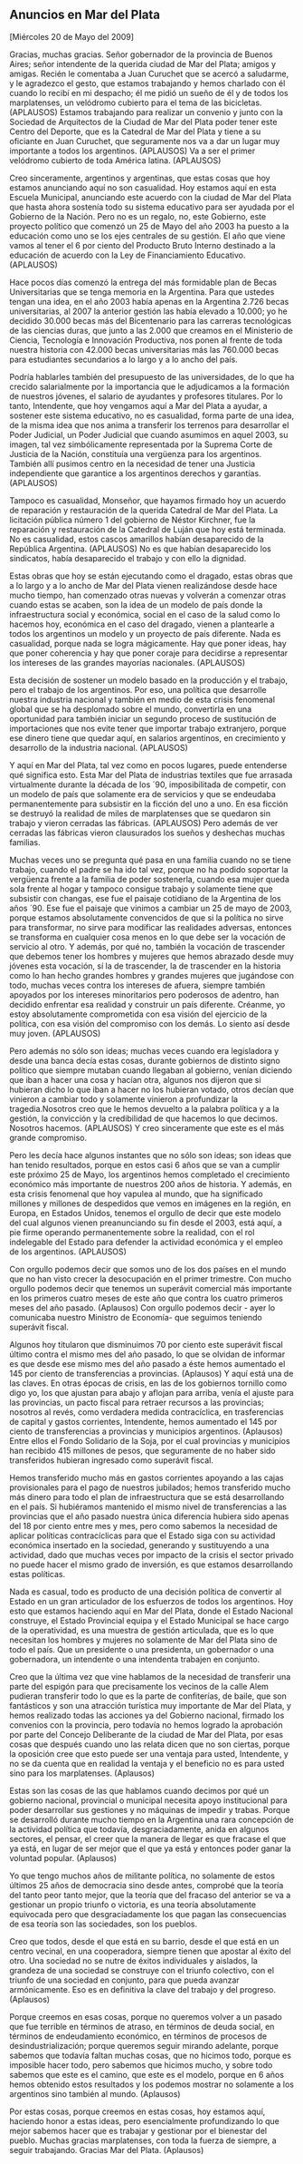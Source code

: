 Anuncios en Mar del Plata
-------------------------

[Miércoles 20 de Mayo del 2009]

Gracias, muchas gracias. Señor gobernador de la provincia de Buenos
Aires; señor intendente de la querida ciudad de Mar del Plata; amigos y
amigas. Recién le comentaba a Juan Curuchet que se acercó a saludarme, y
le agradezco el gesto, que estamos trabajando y hemos charlado con él
cuando lo recibí en mi despacho; él me pidió un sueño de él y de todos
los marplatenses, un velódromo cubierto para el tema de las bicicletas.
(APLAUSOS) Estamos trabajando para realizar un convenio y junto con la
Sociedad de Arquitectos de la Ciudad de Mar del Plata poder tener este
Centro del Deporte, que es la Catedral de Mar del Plata y tiene a su
oficiante en Juan Curuchet, que seguramente nos va a dar un lugar muy
importante a todos los argentinos. (APLAUSOS) Va a ser el primer
velódromo cubierto de toda América latina. (APLAUSOS)

Creo sinceramente, argentinos y argentinas, que estas cosas que hoy
estamos anunciando aquí no son casualidad. Hoy estamos aquí en esta
Escuela Municipal, anunciando este acuerdo con la ciudad de Mar del
Plata que hasta ahora sostenía todo su sistema educativo para ser
ayudada por el Gobierno de la Nación. Pero no es un regalo, no, este
Gobierno, este proyecto político que comenzó un 25 de Mayo del año 2003
ha puesto a la educación como uno se los ejes centrales de su gestión.
El año que viene vamos al tener el 6 por ciento del Producto Bruto
Interno destinado a la educación de acuerdo con la Ley de Financiamiento
Educativo. (APLAUSOS)

Hace pocos días comenzó la entrega del más formidable plan de Becas
Universitarias que se tenga memoria en la Argentina. Para que ustedes
tengan una idea, en el año 2003 había apenas en la Argentina 2.726 becas
universitarias, al 2007 la anterior gestión las había elevado a 10.000;
yo he decidido 30.000 becas más del Bicentenario para las carreras
tecnológicas de las ciencias duras, que junto a las 2.000 que creamos en
el Ministerio de Ciencia, Tecnología e Innovación Productiva, nos ponen
al frente de toda nuestra historia con 42.000 becas universitarias más
las 760.000 becas para estudiantes secundarios a lo largo y a lo ancho
del país.

Podría hablarles también del presupuesto de las universidades, de lo que
ha crecido salarialmente por la importancia que le adjudicamos a la
formación de nuestros jóvenes, el salario de ayudantes y profesores
titulares. Por lo tanto, Intendente, que hoy vengamos aquí a Mar del
Plata a ayudar, a sostener este sistema educativo, no es casualidad,
forma parte de una idea, de la misma idea que nos anima a transferir los
terrenos para desarrollar el Poder Judicial, un Poder Judicial que
cuando asumimos en aquel 2003, su imagen, tal vez simbólicamente
representada por la Suprema Corte de Justicia de la Nación, constituía
una vergüenza para los argentinos. También allí pusimos centro en la
necesidad de tener una Justicia independiente que garantice a los
argentinos derechos y garantías. (APLAUSOS)

Tampoco es casualidad, Monseñor, que hayamos firmado hoy un acuerdo de
reparación y restauración de la querida Catedral de Mar del Plata. La
licitación pública número 1 del gobierno de Néstor Kirchner, fue la
reparación y restauración de la Catedral de Luján que hoy está
terminada. No es casualidad, estos cascos amarillos habían desaparecido
de la República Argentina. (APLAUSOS) No es que habían desaparecido los
sindicatos, había desaparecido el trabajo y con ello la dignidad.

Estas obras que hoy se están ejecutando como el dragado, estas obras que
a lo largo y a lo ancho de Mar del Plata vienen realizándose desde hace
mucho tiempo, han comenzado otras nuevas y volverán a comenzar otras
cuando estas se acaben, son la idea de un modelo de país donde la
infraestructura social y económica, social en el caso de la salud como
lo hacemos hoy, económica en el caso del dragado, vienen a plantearle a
todos los argentinos un modelo y un proyecto de país diferente. Nada es
casualidad, porque nada se logra mágicamente. Hay que poner ideas, hay
que poner coherencia y hay que poner coraje para decidirse a representar
los intereses de las grandes mayorías nacionales. (APLAUSOS)

Esta decisión de sostener un modelo basado en la producción y el
trabajo, pero el trabajo de los argentinos. Por eso, una política que
desarrolle nuestra industria nacional y también en medio de esta crisis
fenomenal global que se ha desplomado sobre el mundo, convertirla en una
oportunidad para también iniciar un segundo proceso de sustitución de
importaciones que nos evite tener que importar trabajo extranjero,
porque ese dinero tiene que quedar aquí, en salarios argentinos, en
crecimiento y desarrollo de la industria nacional. (APLAUSOS)

Y aquí en Mar del Plata, tal vez como en pocos lugares, puede entenderse
qué significa esto. Esta Mar del Plata de industrias textiles que fue
arrasada virtualmente durante la década de los ´90, imposibilitada de
competir, con un modelo de país que solamente era de servicios y que se
endeudaba permanentemente para subsistir en la ficción del uno a uno. En
esa ficción se destruyó la realidad de miles de marplatenses que se
quedaron sin trabajo y vieron cerradas las fábricas. (APLAUSOS) Pero
además de ver cerradas las fábricas vieron clausurados los sueños y
deshechas muchas familias.

Muchas veces uno se pregunta qué pasa en una familia cuando no se tiene
trabajo, cuando el padre se ha ido tal vez, porque no ha podido soportar
la vergüenza frente a la familia de poder sostenerla, cuando esa mujer
queda sola frente al hogar y tampoco consigue trabajo y solamente tiene
que subsistir con changas, ese fue el paisaje cotidiano de la Argentina
de los años ´90. Ese fue el paisaje que vinimos a cambiar un 25 de mayo
de 2003, porque estamos absolutamente convencidos de que si la política
no sirve para transformar, no sirve para modificar las realidades
adversas, entonces se transforma en cualquier cosa menos en lo que debe
ser la vocación de servicio al otro. Y además, por qué no, también la
vocación de trascender que debemos tener los hombres y mujeres que hemos
abrazado desde muy jóvenes esta vocación, sí la de trascender, la de
trascender en la historia como lo han hecho grandes hombres y grandes
mujeres que jugándose con todo, muchas veces contra los intereses de
afuera, siempre también apoyados por los intereses minoritarios pero
poderosos de adentro, han decidido enfrentar esa realidad y construir un
país diferente. Créanme, yo estoy absolutamente comprometida con esa
visión del ejercicio de la política, con esa visión del compromiso con
los demás. Lo siento así desde muy joven. (APLAUSOS)

Pero además no sólo son ideas; muchas veces cuando era legisladora y
desde una banca decía estas cosas, durante gobiernos de distinto signo
político que siempre mutaban cuando llegaban al gobierno, venían
diciendo que iban a hacer una cosa y hacían otra, algunos nos dijeron
que si hubieran dicho lo que iban a hacer no los hubieran votado, otros
decían que vinieron a cambiar todo y solamente vinieron a profundizar la
tragedia.Nosotros creo que le hemos devuelto a la palabra política y a
la gestión, la convicción y la credibilidad de que hacemos lo que
decimos. Nosotros hacemos. (APLAUSOS) Y creo sinceramente que este es el
más grande compromiso.

Pero les decía hace algunos instantes que no sólo son ideas; son ideas
que han tenido resultados, porque en estos casi 6 años que se van a
cumplir este próximo 25 de Mayo, los argentinos hemos completado el
crecimiento económico más importante de nuestros 200 años de historia. Y
además, en esta crisis fenomenal que hoy vapulea al mundo, que ha
significado millones y millones de despedidos que vemos en imágenes en
la región, en Europa, en Estados Unidos, tenemos el orgullo de decir que
este modelo del cual algunos vienen preanunciando su fin desde el 2003,
está aquí, a pie firme operando permanentemente sobre la realidad, con
el rol indelegable del Estado para defender la actividad económica y el
empleo de los argentinos. (APLAUSOS)

Con orgullo podemos decir que somos uno de los dos países en el mundo
que no han visto crecer la desocupación en el primer trimestre. Con
mucho orgullo podemos decir que tenemos un superávit comercial más
importante en los primeros cuatro meses de este año que contra los
cuatro primeros meses del año pasado. (Aplausos) Con orgullo podemos
decir - ayer lo comunicaba nuestro Ministro de Economía- que seguimos
teniendo superávit fiscal.

Algunos hoy titularon que disminuimos 70 por ciento este superávit
fiscal último contra el mismo mes del año pasado, lo que se olvidan de
informar es que desde ese mismo mes del año pasado a éste hemos
aumentado el 145 por ciento de transferencias a provincias. (Aplausos) Y
aquí está una de las claves. En otras épocas de crisis, en las de los
gobiernos tornillo como digo yo, los que ajustan para abajo y aflojan
para arriba, venía el ajuste para las provincias, un pacto fiscal para
retraer recursos a las provincias; nosotros al revés, como verdadera
medida contracíclica, en trasferencias de capital y gastos corrientes,
Intendente, hemos aumentado el 145 por ciento de transferencias a
provincias y municipios argentinos. (Aplausos) Entre ellos el Fondo
Solidario de la Soja, por el cual provincias y municipios han recibido
415 millones de pesos, que seguramente de no haber sido transferidos
hubieran ingresado como superávit fiscal.

Hemos transferido mucho más en gastos corrientes apoyando a las cajas
provisionales para el pago de nuestros jubilados; hemos transferido
mucho más dinero para todo el plan de infraestructura que se está
desarrollando en el país. Si hubiéramos mantenido el mismo nivel de
transferencias a las provincias que el año pasado nuestra única
diferencia hubiera sido apenas del 18 por ciento entre mes y mes, pero
como sabemos la necesidad de aplicar políticas contracíclicas para que
el Estado siga con su actividad económica insertado en la sociedad,
generando y sustituyendo a una actividad, dado que muchas veces por
impacto de la crisis el sector privado no puede hacer el mismo grado de
inversión, es que estamos desarrollando estas políticas.

Nada es casual, todo es producto de una decisión política de convertir
al Estado en un gran articulador de los esfuerzos de todos los
argentinos. Hoy esto que estamos haciendo aquí en Mar del Plata, donde
el Estado Nacional construye, el Estado Provincial equipa y el Estado
Municipal se hace cargo de la operatividad, es una muestra de gestión
articulada, que es lo que necesitan los hombres y mujeres no solamente
de Mar del Plata sino de todo el país. Que un presidente o una
presidenta, un gobernador o una gobernadora, un intendente o una
intendenta trabajen en conjunto.

Creo que la última vez que vine hablamos de la necesidad de transferir
una parte del espigón para que precisamente los vecinos de la calle Alem
pudieran transferir todo lo que es la parte de confiterías, de baile,
que son fantásticos y son una atracción turística muy importante de Mar
del Plata, y hemos realizado todas las acciones ya del Gobierno
nacional, firmado los convenios con la provincia, pero todavía no hemos
logrado la aprobación por parte del Concejo Deliberante de la ciudad de
Mar del Plata, por esas cosas que después cuando uno las relata dicen
que no son ciertas, porque la oposición cree que esto puede ser una
ventaja para usted, Intendente, y no se da cuenta que en realidad la
ventaja y el beneficio no es para usted sino para los marplatenses.
(Aplausos)

Estas son las cosas de las que hablamos cuando decimos por qué un
gobierno nacional, provincial o municipal necesita apoyo institucional
para poder desarrollar sus gestiones y no máquinas de impedir y trabas.
Porque se desarrolló durante mucho tiempo en la Argentina una rara
concepción de la actividad política que todavía, desgraciadamente, anida
en algunos sectores, el pensar, el creer que la manera de llegar es que
fracase el que ya está, en lugar de ser mejor que el que ya está y
entonces poder ganar la voluntad popular. (Aplausos)

Yo que tengo muchos años de militante política, no solamente de estos
últimos 25 años de democracia sino desde antes, comprobé que la teoría
del tanto peor tanto mejor, que la teoría que del fracaso del anterior
se va a gestionar un propio triunfo o victoria, es una teoría
absolutamente equivocada pero que desgraciadamente los que pagan las
consecuencias de esa teoría son las sociedades, son los pueblos.

Creo que todos, desde el que está en su barrio, desde el que está en un
centro vecinal, en una cooperadora, siempre tienen que apostar al éxito
del otro. Una sociedad no se nutre de éxitos individuales y aislados, la
grandeza de una sociedad se construye con el triunfo colectivo, con el
triunfo de una sociedad en conjunto, para que pueda avanzar
armónicamente. Eso es en definitiva la clave del trabajo y del progreso.
(Aplausos)

Porque creemos en esas cosas, porque no queremos volver a un pasado que
fue terrible en términos de atraso, en términos de deuda social, en
términos de endeudamiento económico, en términos de procesos de
desindustrialización; porque queremos seguir mirando adelante, porque
sabemos que todavía faltan muchas cosas, que no hicimos todo, porque es
imposible hacer todo, pero sabemos que hicimos mucho, y sobre todo
sabemos que este es el camino, que este es el modelo, porque en 6 años
hemos obtenido estos resultados y los podemos mostrar no solamente a los
argentinos sino también al mundo. (Aplausos)

Por estas cosas, porque creemos en estas cosas, hoy estamos aquí,
haciendo honor a estas ideas, pero esencialmente profundizando lo que
mejor sabemos hacer que es trabajar y gestionar por el bienestar del
pueblo. Muchas gracias marplatenses, con toda la fuerza de siempre, a
seguir trabajando. Gracias Mar del Plata. (Aplausos)

 

 

 
